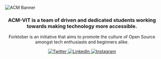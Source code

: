 ![ACM Banner](https://github.com/user-attachments/assets/4ed8a91e-8008-46d9-82b2-8d64fa85b0f8)

<p>
    <h3 align="center">
    ACM-VIT is a team of driven and dedicated students working towards making technology more accessible.
    </h3>
</p>

<p align="center">
Forktober is an initiative that aims to promote the culture of Open Source amongst tech enthusiasts and beginners alike.
</p>

<div align="center">
    <a href="https://twitter.com/ACM_VIT"
        target="_blank">
        <img alt="Twitter"
            src="https://img.shields.io/badge/twitter-%231DA1F2.svg?&style=for-the-badge&logo=twitter&logoColor=white"
        />
    </a>
    <a href="https://www.linkedin.com/company/acmvit"
        target="_blank">
        <img alt="LinkedIn"
            src="https://img.shields.io/badge/linkedin-%230077B5.svg?&style=for-the-badge&logo=linkedin&logoColor=white" 
        />
    </a>
    <a href="https://instagram.com/acmvit"
        target="_blank">
            <img alt="Instagram" 
                src="https://img.shields.io/badge/instagram-%FF69B4.svg?&style=for-the-badge&logo=instagram&logoColor=white&color=cd486b"
            />
    </a>
</div>
